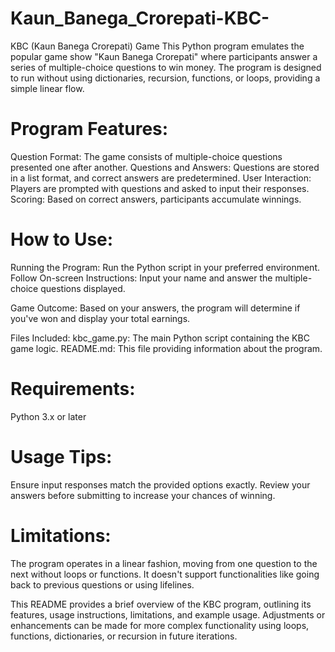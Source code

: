 # Kaun_Banega_Crorepati-KBC-
KBC (Kaun Banega Crorepati) Game
This Python program emulates the popular game show "Kaun Banega Crorepati" where participants answer a series of multiple-choice questions to win money. The program is designed to run without using dictionaries, recursion, functions, or loops, providing a simple linear flow.

# Program Features:
Question Format: The game consists of multiple-choice questions presented one after another.
Questions and Answers: Questions are stored in a list format, and correct answers are predetermined.
User Interaction: Players are prompted with questions and asked to input their responses.
Scoring: Based on correct answers, participants accumulate winnings.

# How to Use:
Running the Program: Run the Python script in your preferred environment.
Follow On-screen Instructions: Input your name and answer the multiple-choice questions displayed.

Game Outcome: 
Based on your answers, the program will determine if you've won and display your total earnings.

Files Included:
kbc_game.py: The main Python script containing the KBC game logic.
README.md: This file providing information about the program.

# Requirements:
Python 3.x or later

# Usage Tips:
Ensure input responses match the provided options exactly.
Review your answers before submitting to increase your chances of winning.

# Limitations:
The program operates in a linear fashion, moving from one question to the next without loops or functions.
It doesn't support functionalities like going back to previous questions or using lifelines.

This README provides a brief overview of the KBC program, outlining its features, usage instructions, limitations, and example usage. Adjustments or enhancements can be made for more complex functionality using loops, functions, dictionaries, or recursion in future iterations.
